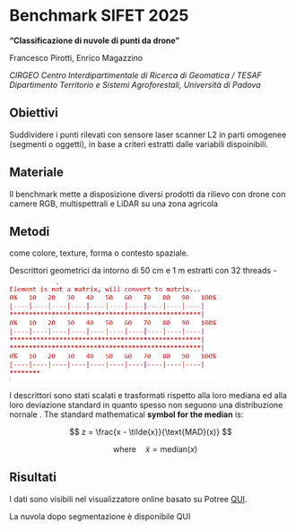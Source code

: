 # Benchmark SIFET 2025

**“Classificazione di nuvole di punti da drone”**

Francesco Pirotti, Enrico Magazzino

*CIRGEO Centro Interdipartimentale di Ricerca di Geomatica / TESAF Dipartimento Territorio e Sistemi Agroforestali, Università di Padova*

## Obiettivi

Suddividere i punti rilevati con sensore laser scanner L2 in parti omogenee (segmenti o oggetti), in base a criteri estratti dalle variabili dispoinibili.

## Materiale

Il benchmark mette a disposizione diversi prodotti da rilievo con drone con camere RGB, multispettrali e LiDAR su una zona agricola

## Metodi

come colore, texture, forma o contesto spaziale.

Descrittori geometrici da intorno di 50 cm e 1 m estratti con 32 threads -

 
<img src="images/clipboard-2581011368.png" width="373">

I descrittori sono stati scalati e trasformati rispetto alla loro mediana ed alla loro deviazione standard in quanto spesso non seguono una distribuzione nornale .
The standard mathematical **symbol for the median** is:
 

$$
z = \frac{x - \tilde{x}}{\text{MAD}(x)}
$$


$$  
\quad \text{where} \quad \tilde{x} = \text{median}(x)
$$

## Risultati

I dati sono visibili nel visualizzatore online basato su Potree [QUI](https://www.cirgeo.unipd.it/pointclouds/sifetBenchmark2025/).

La nuvola dopo segmentazione è disponibile QUI
